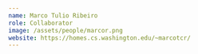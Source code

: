 ```yaml
---
name: Marco Tulio Ribeiro
role: Collaborator
image: /assets/people/marcor.png
website: https://homes.cs.washington.edu/~marcotcr/
---
```

